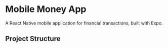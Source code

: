# Mobile Money App

A React Native mobile application for financial transactions, built with Expo.

## Project Structure

